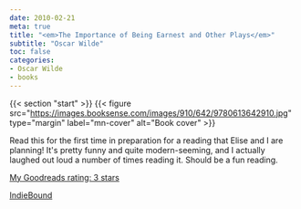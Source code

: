 ```yaml
---
date: 2010-02-21
meta: true
title: "<em>The Importance of Being Earnest and Other Plays</em>"
subtitle: "Oscar Wilde"
toc: false
categories:
- Oscar Wilde
- books
---
```


{{< section "start" >}}
{{< figure src="https://images.booksense.com/images/910/642/9780613642910.jpg" type="margin" label="mn-cover" alt="Book cover" >}}

Read this for the first time in preparation for a reading that Elise and I are planning! It's pretty funny and quite modern-seeming, and I actually laughed out loud a number of times reading it. Should be a fun reading.

[My Goodreads rating: 3 stars](https://www.goodreads.com/review/show/91563018)  

[IndieBound](https://www.indiebound.org/book/9780613642910)
